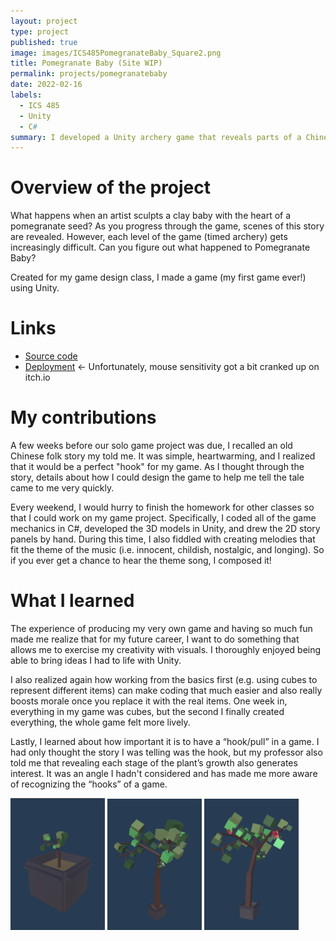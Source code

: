 ```yaml
---
layout: project
type: project
published: true
image: images/ICS485PomegranateBaby_Square2.png
title: Pomegranate Baby (Site WIP)
permalink: projects/pomegranatebaby
date: 2022-02-16
labels:
  - ICS 485
  - Unity
  - C#
summary: I developed a Unity archery game that reveals parts of a Chinese folk story as you progress through the game.
---
```


# Overview of the project
What happens when an artist sculpts a clay baby with the heart of a pomegranate seed? As you progress through the game, scenes of this story are revealed. However, each level of the game (timed archery) gets increasingly difficult. Can you figure out what happened to Pomegranate Baby?

Created for my game design class, I made a game (my first game ever!) using Unity.

# Links
 - [Source code](https://github.com/alyssia-chen/Pomegranate-Baby)
 - [Deployment](https://alyssiachen.itch.io/pomegranate-baby) <- Unfortunately, mouse sensitivity got a bit cranked up on itch.io

# My contributions
A few weeks before our solo game project was due, I recalled an old Chinese folk story my told me. It was simple, heartwarming, and I realized that it would be a perfect "hook" for my game. As I thought through the story, details about how I could design the game to help me tell the tale came to me very quickly.

Every weekend, I would hurry to finish the homework for other classes so that I could work on my game project. Specifically, I coded all of the game mechanics in C#, developed the 3D models in Unity, and drew the 2D story panels by hand. During this time, I also fiddled with creating melodies that fit the theme of the music (i.e. innocent, childish, nostalgic, and longing). So if you ever get a chance to hear the theme song, I composed it!

# What I learned
The experience of producing my very own game and having so much fun made me realize that for my future career, I want to do something that allows me to exercise my creativity with visuals. I thoroughly enjoyed being able to bring ideas I had to life with Unity.

I also realized again how working from the basics first (e.g. using cubes to represent different items) can make coding that much easier and also really boosts morale once you replace it with the real items. One week in, everything in my game was cubes, but the second I finally created everything, the whole game felt more lively.

Lastly, I learned about how important it is to have a “hook/pull” in a game. I had only thought the story I was telling was the hook, but my professor also told me that revealing each stage of the plant’s growth also generates interest. It was an angle I hadn't considered and has made me more aware of recognizing the “hooks” of a game.
<p>
    <img class="ui left floated rounded image" width="30%" src="../images/ICS485PomegranateBaby_Young.png">
    <img class="ui left floated rounded image" width="30%" src="../images/ICS485PomegranateBaby_FullyGrown.png">
    <img class="ui left floated rounded image" width="30%" src="../images/ICS485PomegranateBaby_Flowering.png">
</p>
